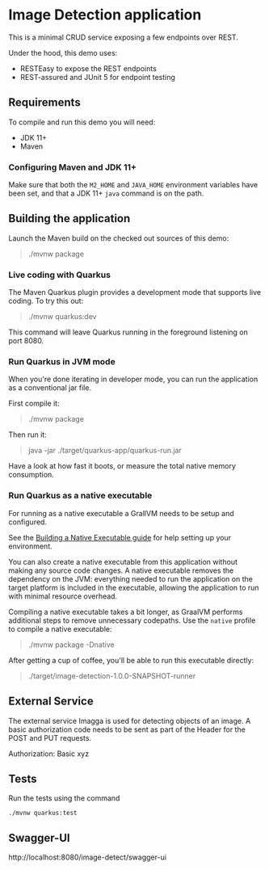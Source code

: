 # Image Detection application

This is a minimal CRUD service exposing a few endpoints over REST.

Under the hood, this demo uses:

- RESTEasy to expose the REST endpoints
- REST-assured and JUnit 5 for endpoint testing

## Requirements

To compile and run this demo you will need:

- JDK 11+
- Maven

### Configuring Maven and JDK 11+

Make sure that both the `M2_HOME` and `JAVA_HOME` environment variables have
been set, and that a JDK 11+ `java` command is on the path.

## Building the application

Launch the Maven build on the checked out sources of this demo:

> ./mvnw package

### Live coding with Quarkus

The Maven Quarkus plugin provides a development mode that supports
live coding. To try this out:

> ./mvnw quarkus:dev

This command will leave Quarkus running in the foreground listening on port 8080.


### Run Quarkus in JVM mode

When you're done iterating in developer mode, you can run the application as a
conventional jar file.

First compile it:

> ./mvnw package

Then run it:

> java -jar ./target/quarkus-app/quarkus-run.jar

Have a look at how fast it boots, or measure the total native memory consumption.

### Run Quarkus as a native executable

For running as a native executable a GrallVM needs to be setup and configured.

See the [Building a Native Executable guide](https://quarkus.io/guides/building-native-image-guide)
for help setting up your environment.

You can also create a native executable from this application without making any
source code changes. A native executable removes the dependency on the JVM:
everything needed to run the application on the target platform is included in
the executable, allowing the application to run with minimal resource overhead.

Compiling a native executable takes a bit longer, as GraalVM performs additional
steps to remove unnecessary codepaths. Use the  `native` profile to compile a
native executable:

> ./mvnw package -Dnative

After getting a cup of coffee, you'll be able to run this executable directly:

> ./target/image-detection-1.0.0-SNAPSHOT-runner

## External Service
The external service Imagga is used for detecting objects of an image. 
A basic authorization code needs to be sent as part of the Header for the POST and PUT requests.

Authorization: Basic xyz

## Tests

Run the tests using the command

```shell script
./mvnw quarkus:test
```

## Swagger-UI

http://localhost:8080/image-detect/swagger-ui
